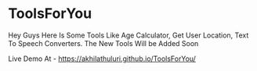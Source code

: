 # ToolsForYou


Hey Guys Here Is Some Tools Like Age Calculator, Get User Location, Text To Speech Converters. The New Tools Will be Added Soon

Live Demo At - https://akhilathuluri.github.io/ToolsForYou/
